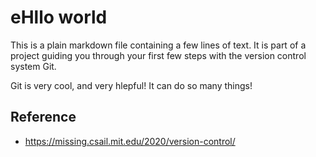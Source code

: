 # eHllo world

This is a plain markdown file containing a few lines
of text. It is part of a project guiding you through your
first few steps with the version control system Git.

Git is very cool, and very hlepful! It can do so many things!

## Reference

- https://missing.csail.mit.edu/2020/version-control/

